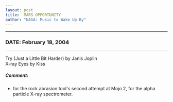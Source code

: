 ```yaml
---
layout: post
title:  MARS OPPORTUNITY
author: "NASA: Music to Wake Up By"
---
```


----
### DATE: February 18, 2004
----
Try (Just a Little Bit Harder) by Janis Joplin<br />X-ray Eyes by Kiss

##### Comment:
* for the rock abrasion tool's second attempt at Mojo 2,
for the alpha particle X-ray spectrometer.
